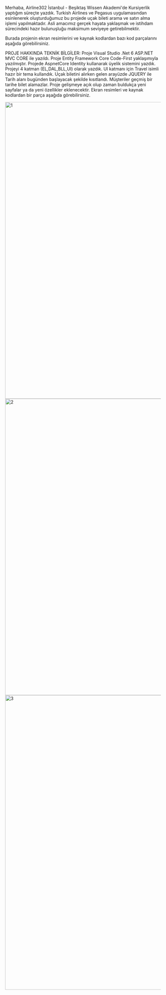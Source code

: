 Merhaba, Airline302 İstanbul - Beşiktaş Wissen Akademi'de Kursiyerlik yaptığım süreçte yazdık. Turkish Airlines ve Pegasus uygulamasından esinlenerek oluşturduğumuz bu projede uçak bileti arama ve satın alma işlemi yapılmaktadır. Asli amacımız gerçek hayata yaklaşmak ve istihdam sürecindeki hazır bulunuşluğu maksimum seviyeye getirebilmektir.

Burada projenin ekran resimlerini ve kaynak kodlardan bazı kod parçalarını aşağıda görebilirsiniz.

PROJE HAKKINDA TEKNİK BİLGİLER: Proje Visual Studio .Net 6 ASP.NET MVC CORE ile yazıldı. Proje Entity Framework Core Code-First yaklaşımıyla yazılmıştır. Projede AspnetCore Identity kullanarak üyelik sistemini yazdık. Projeyi 4 katman (EL,DAL,BLL,UI) olarak yazdık. UI katmanı için Travel isimli hazır bir tema kullandık. Uçak biletini alırken gelen arayüzde JQUERY ile Tarih alanı bugünden başlayacak şekilde kısıtlandı. Müşteriler geçmiş bir tarihe bilet alamazlar. Proje gelişmeye açık olup zaman buldukça yeni sayfalar ya da yeni özellikler eklenecektir. Ekran resimleri ve kaynak kodlardan bir parça aşağıda görebilirsiniz.

<img width="960" alt="1" src="https://user-images.githubusercontent.com/120444709/220971154-f6c9fab6-4034-403d-a1da-29b79b4e0120.png">
<img width="959" alt="2" src="https://user-images.githubusercontent.com/120444709/220971161-ab216ebe-5edb-4a77-8d84-c2e1913c5a62.png">
<img width="953" alt="3" src="https://user-images.githubusercontent.com/120444709/220971164-02af1aea-cbd0-4f2e-98c4-fa758f541d69.png">
